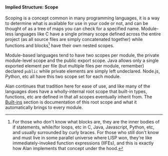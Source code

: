 #### Implied Structure: Scope

Scoping is a concept common in many programming languages, it is a way to determine what is available for use in your code or not, and can be thought of as a tree of maps you can check for a specified name. Module-less languages like C have a single primary scope defined across the entire project (as all source files are simply concatenated together) while functions and blocks[^1] have their own nested scopes.

Module-based languages tend to have two scopes per module, the private module-level scope and the public export scope. Java allows only a single exported element per file (but multiple files per module, remember) declared `public` while private elements are simply left undeclared. Node.js, Python, etc all have this two scope set for each module.

Alan continues that tradition here for ease of use, and like many of the languages does have a wholly-internal root scope that built-in types, functions, etc are defined in that all scopes eventually inherit from. The [Built-ins](./builtins/built_ins.md) section is documentation of this root scope and what it automatically brings to every module.

<!-- TODO: Add some diagrams of scope as different nested sets via Venn diagrams. -->

[^1]: For those who don't know what blocks are, they are the inner bodies of if statements, while/for loops, etc in C, Java, Javascript, Python, etc, and usually surrounded by curly braces. For those who still don't know and must live in some parallel universe where LISP won, they're like immediately-invoked function expressions (IIFEs), and this is exactly how Alan implements that concept under the hood.
